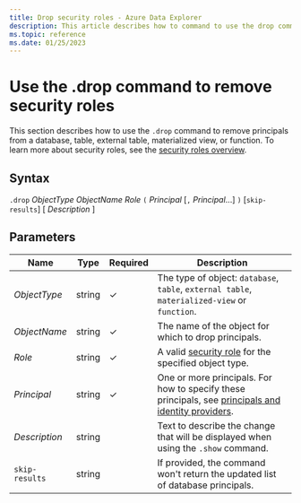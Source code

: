 ```yaml
---
title: Drop security roles - Azure Data Explorer
description: This article describes how to command to use the drop command to remove principals from a database, table, external table, materialized view, or function in Azure Data Explorer.
ms.topic: reference
ms.date: 01/25/2023
---
```


# Use the .drop command to remove security roles

This section describes how to use the `.drop` command to remove principals from a database, table, external table, materialized view, or function. To learn more about security roles, see the [security roles overview](security-roles.md).

## Syntax

`.drop` *ObjectType* *ObjectName* *Role* `(` *Principal* [`,` *Principal*...] `)` [`skip-results`] [ *Description* ]

## Parameters

|Name|Type|Required|Description|
|--|--|--|--|
| *ObjectType* | string | &check; | The type of object: `database`, `table`, `external table`, `materialized-view` or `function`.|
| *ObjectName* | string | &check; | The name of the object for which to drop principals.|
| *Role* | string | &check; | A valid [security role](security-roles.md#security-roles) for the specified object type.|
| *Principal* | string | &check; | One or more principals. For how to specify these principals, see [principals and identity providers](./access-control/principals-and-identity-providers.md#examples-for-azure-ad-principals).|
| *Description* | string | | Text to describe the change that will be displayed when using the `.show` command.|
| `skip-results` | string | | If provided, the command won't return the updated list of database principals.|
